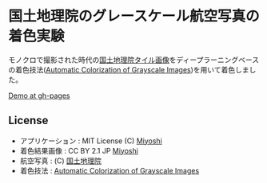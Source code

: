 
# 国土地理院のグレースケール航空写真の着色実験

モノクロで撮影された時代の[国土地理院タイル画像](http://maps.gsi.go.jp/development/ichiran.html)をディープラーニングベースの着色技法([Automatic Colorization of Grayscale Images](https://github.com/satoshiiizuka/siggraph2016_colorization))を用いて着色しました。

[Demo at gh-pages](https://colspan.github.io/colorization-monochrome-photo-map)

## License

 - アプリケーション : MIT License (C) [Miyoshi](https://github.com/colspan/)
 - 着色結果画像 : CC BY 2.1 JP [Miyoshi](https://github.com/colspan/)
 - 航空写真 : (C) [国土地理院](http://maps.gsi.go.jp/development/ichiran.html)
 - 着色技法 : [Automatic Colorization of Grayscale Images](https://github.com/satoshiiizuka/siggraph2016_colorization)

